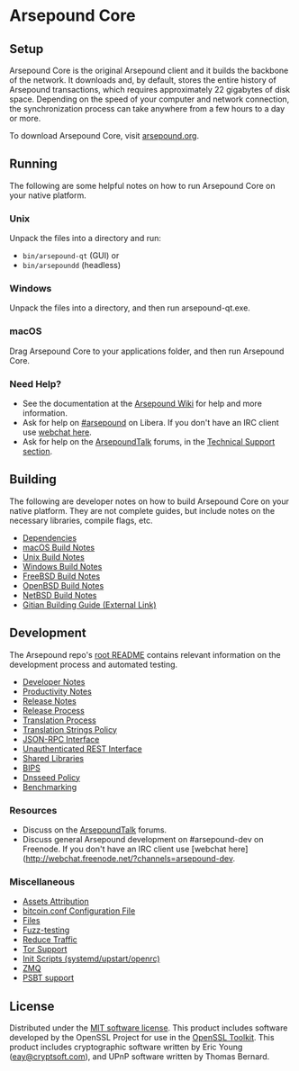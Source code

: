 Arsepound Core
=============

Setup
---------------------
Arsepound Core is the original Arsepound client and it builds the backbone of the network. It downloads and, by default, stores the entire history of Arsepound transactions, which requires approximately 22 gigabytes of disk space. Depending on the speed of your computer and network connection, the synchronization process can take anywhere from a few hours to a day or more.

To download Arsepound Core, visit [arsepound.org](https://arsepound.org/).

Running
---------------------
The following are some helpful notes on how to run Arsepound Core on your native platform.

### Unix

Unpack the files into a directory and run:

- `bin/arsepound-qt` (GUI) or
- `bin/arsepoundd` (headless)

### Windows

Unpack the files into a directory, and then run arsepound-qt.exe.

### macOS

Drag Arsepound Core to your applications folder, and then run Arsepound Core.

### Need Help?

* See the documentation at the [Arsepound Wiki](https://arsepound.info/)
for help and more information.
* Ask for help on [#arsepound](http://web.libera.chat?channels=arsepound) on Libera. If you don't have an IRC client use [webchat here](http://webchat.freenode.net?channels=arsepound).
* Ask for help on the [ArsepoundTalk](https://arsepoundtalk.io/) forums, in the [Technical Support section](https://arsepoundtalk.io/c/technical-support).

Building
---------------------
The following are developer notes on how to build Arsepound Core on your native platform. They are not complete guides, but include notes on the necessary libraries, compile flags, etc.

- [Dependencies](dependencies.md)
- [macOS Build Notes](build-osx.md)
- [Unix Build Notes](build-unix.md)
- [Windows Build Notes](build-windows.md)
- [FreeBSD Build Notes](build-freebsd.md)
- [OpenBSD Build Notes](build-openbsd.md)
- [NetBSD Build Notes](build-netbsd.md)
- [Gitian Building Guide (External Link)](https://github.com/bitcoin-core/docs/blob/master/gitian-building.md)

Development
---------------------
The Arsepound repo's [root README](/README.md) contains relevant information on the development process and automated testing.

- [Developer Notes](developer-notes.md)
- [Productivity Notes](productivity.md)
- [Release Notes](release-notes.md)
- [Release Process](release-process.md)
- [Translation Process](translation_process.md)
- [Translation Strings Policy](translation_strings_policy.md)
- [JSON-RPC Interface](JSON-RPC-interface.md)
- [Unauthenticated REST Interface](REST-interface.md)
- [Shared Libraries](shared-libraries.md)
- [BIPS](bips.md)
- [Dnsseed Policy](dnsseed-policy.md)
- [Benchmarking](benchmarking.md)

### Resources
* Discuss on the [ArsepoundTalk](https://arsepoundtalk.io/) forums.
* Discuss general Arsepound development on #arsepound-dev on Freenode. If you don't have an IRC client use [webchat here](http://webchat.freenode.net/?channels=arsepound-dev.

### Miscellaneous
- [Assets Attribution](assets-attribution.md)
- [bitcoin.conf Configuration File](bitcoin-conf.md)
- [Files](files.md)
- [Fuzz-testing](fuzzing.md)
- [Reduce Traffic](reduce-traffic.md)
- [Tor Support](tor.md)
- [Init Scripts (systemd/upstart/openrc)](init.md)
- [ZMQ](zmq.md)
- [PSBT support](psbt.md)

License
---------------------
Distributed under the [MIT software license](/COPYING).
This product includes software developed by the OpenSSL Project for use in the [OpenSSL Toolkit](https://www.openssl.org/). This product includes
cryptographic software written by Eric Young ([eay@cryptsoft.com](mailto:eay@cryptsoft.com)), and UPnP software written by Thomas Bernard.
